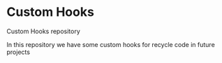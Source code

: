 # Custom Hooks

Custom Hooks repository

In this repository we have some custom hooks for recycle code in future projects

